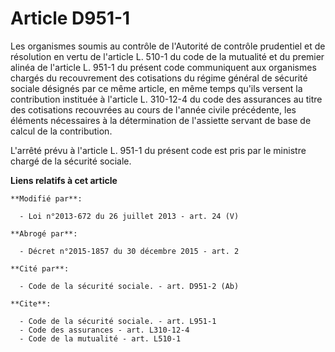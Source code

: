 # Article D951-1

Les organismes soumis au contrôle de l'Autorité de contrôle prudentiel et de résolution en vertu de l'article L. 510-1 du
code de la mutualité et du premier alinéa de l'article L. 951-1 du présent code communiquent aux organismes chargés du
recouvrement des cotisations du régime général de sécurité sociale désignés par ce même article, en même temps qu'ils versent
la contribution instituée à l'article L. 310-12-4 du code des assurances au titre des cotisations recouvrées au cours de
l'année civile précédente, les éléments nécessaires à la détermination de l'assiette servant de base de calcul de la
contribution. 

L'arrêté prévu à l'article L. 951-1 du présent code est pris par le ministre chargé de la sécurité sociale.

**Liens relatifs à cet article**

	**Modifié par**:

	  - Loi n°2013-672 du 26 juillet 2013 - art. 24 (V)

	**Abrogé par**:

	  - Décret n°2015-1857 du 30 décembre 2015 - art. 2

	**Cité par**:

	  - Code de la sécurité sociale. - art. D951-2 (Ab)

	**Cite**:

	  - Code de la sécurité sociale. - art. L951-1
	  - Code des assurances - art. L310-12-4
	  - Code de la mutualité - art. L510-1
